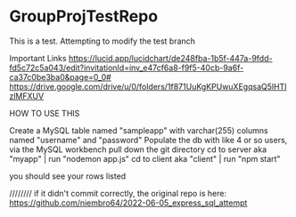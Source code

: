 # GroupProjTestRepo

This is a test. Attempting to modify the test branch


Important Links
https://lucid.app/lucidchart/de248fba-1b5f-447a-9fdd-fd5c72c5a043/edit?invitationId=inv_e47cf6a8-f9f5-40cb-9a6f-ca37c0be3ba0&page=0_0#
https://drive.google.com/drive/u/0/folders/1f871UuKgKPUwuXEgqsaQ5lHTIzlMFXUV

HOW TO USE THIS

Create a MySQL table named "sampleapp" with varchar(255) columns named "username" and "password"
Populate the db with like 4 or so users, via the MySQL workbench
pull down the git directory
cd to server aka "myapp" | run "nodemon app.js"
cd to client aka "client" | run "npm start"

you should see your rows listed

////////
if it didn't commit correctly, the original repo is here:
https://github.com/niembro64/2022-06-05_express_sql_attempt

